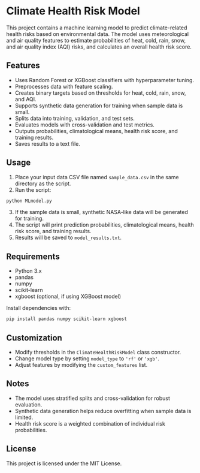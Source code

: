# Climate Health Risk Model

This project contains a machine learning model to predict climate-related health risks based on environmental data. The model uses meteorological and air quality features to estimate probabilities of heat, cold, rain, snow, and air quality index (AQI) risks, and calculates an overall health risk score.

## Features

- Uses Random Forest or XGBoost classifiers with hyperparameter tuning.
- Preprocesses data with feature scaling.
- Creates binary targets based on thresholds for heat, cold, rain, snow, and AQI.
- Supports synthetic data generation for training when sample data is small.
- Splits data into training, validation, and test sets.
- Evaluates models with cross-validation and test metrics.
- Outputs probabilities, climatological means, health risk score, and training results.
- Saves results to a text file.

## Usage

1. Place your input data CSV file named `sample_data.csv` in the same directory as the script.
2. Run the script:

```bash
python MLmodel.py
```

3. If the sample data is small, synthetic NASA-like data will be generated for training.
4. The script will print prediction probabilities, climatological means, health risk score, and training results.
5. Results will be saved to `model_results.txt`.

## Requirements

- Python 3.x
- pandas
- numpy
- scikit-learn
- xgboost (optional, if using XGBoost model)

Install dependencies with:

```bash
pip install pandas numpy scikit-learn xgboost
```

## Customization

- Modify thresholds in the `ClimateHealthRiskModel` class constructor.
- Change model type by setting `model_type` to `'rf'` or `'xgb'`.
- Adjust features by modifying the `custom_features` list.

## Notes

- The model uses stratified splits and cross-validation for robust evaluation.
- Synthetic data generation helps reduce overfitting when sample data is limited.
- Health risk score is a weighted combination of individual risk probabilities.

## License

This project is licensed under the MIT License.
